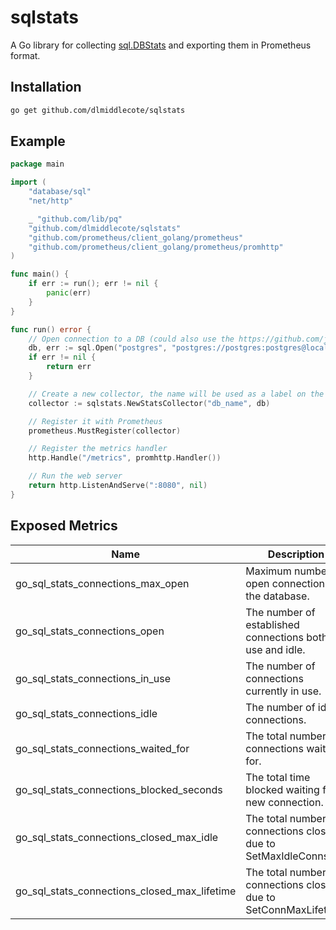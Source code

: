 # sqlstats

A Go library for collecting [sql.DBStats](https://golang.org/pkg/database/sql/#DBStats) and exporting them in Prometheus format.

## Installation

```bash
go get github.com/dlmiddlecote/sqlstats
```

## Example

```go
package main

import (
	"database/sql"
	"net/http"

	_ "github.com/lib/pq"
	"github.com/dlmiddlecote/sqlstats"
	"github.com/prometheus/client_golang/prometheus"
	"github.com/prometheus/client_golang/prometheus/promhttp"
)

func main() {
	if err := run(); err != nil {
		panic(err)
	}
}

func run() error {
    // Open connection to a DB (could also use the https://github.com/jmoiron/sqlx library)
	db, err := sql.Open("postgres", "postgres://postgres:postgres@localhost:5432/postgres")
	if err != nil {
		return err
	}

    // Create a new collector, the name will be used as a label on the metrics
    collector := sqlstats.NewStatsCollector("db_name", db)

    // Register it with Prometheus
	prometheus.MustRegister(collector)

    // Register the metrics handler
	http.Handle("/metrics", promhttp.Handler())

    // Run the web server
	return http.ListenAndServe(":8080", nil)
}
```

## Exposed Metrics

| Name                                         | Description                                                       | Labels  |
|----------------------------------------------|-------------------------------------------------------------------|---------|
| go_sql_stats_connections_max_open            | Maximum number of open connections to the database.               | db_name |
| go_sql_stats_connections_open                | The number of established connections both in use and idle.       | db_name |
| go_sql_stats_connections_in_use              | The number of connections currently in use.                       | db_name |
| go_sql_stats_connections_idle                | The number of idle connections.                                   | db_name |
| go_sql_stats_connections_waited_for          | The total number of connections waited for.                       | db_name |
| go_sql_stats_connections_blocked_seconds     | The total time blocked waiting for a new connection.              | db_name |
| go_sql_stats_connections_closed_max_idle     | The total number of connections closed due to SetMaxIdleConns.    | db_name |
| go_sql_stats_connections_closed_max_lifetime | The total number of connections closed due to SetConnMaxLifetime. | db_name |
